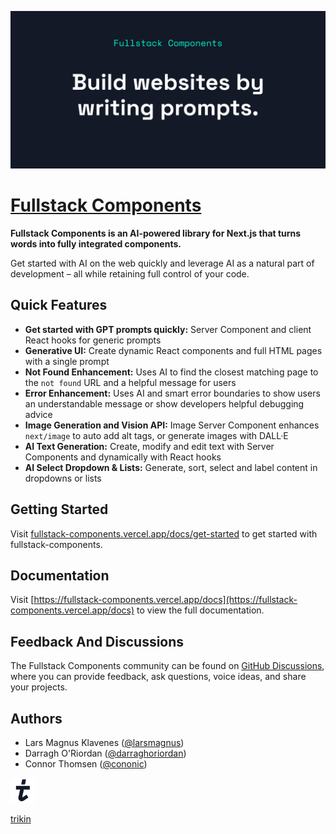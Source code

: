 ![Fullstack Components - Build websites by writing prompts](libs/playground/public/images/repo-header-dark.png)

# [Fullstack Components](https://fullstack-components.vercel.app)

**Fullstack Components is an AI-powered library for Next.js that turns words into fully integrated components.**

Get started with AI on the web quickly and leverage AI as a natural part of development – all while retaining full control of your code.

## Quick Features

- **Get started with GPT prompts quickly:** Server Component and client React hooks for generic prompts
- **Generative UI:** Create dynamic React components and full HTML pages with a single prompt
- **Not Found Enhancement:** Uses AI to find the closest matching page to the `not found` URL and a helpful message for users
- **Error Enhancement:** Uses AI and smart error boundaries to show users an understandable message or show developers helpful debugging advice
- **Image Generation and Vision API:** Image Server Component enhances `next/image` to auto add alt tags, or generate images with DALL·E
- **AI Text Generation:** Create, modify and edit text with Server Components and dynamically with React hooks
- **AI Select Dropdown & Lists:** Generate, sort, select and label content in dropdowns or lists

## Getting Started

Visit [fullstack-components.vercel.app/docs/get-started](https://fullstack-components.vercel.app/docs/get-started) to get started with fullstack-components.

## Documentation

Visit [https://fullstack-components.vercel.app/docs](https://fullstack-components.vercel.app/docs) to view the full documentation.

## Feedback And Discussions

The Fullstack Components community can be found on [GitHub Discussions](https://github.com/trikinco/fullstack-components/discussions), where you can provide feedback, ask questions, voice ideas, and share your projects.

## Authors

- Lars Magnus Klavenes ([@larsmagnus](https://github.com/larsmagnus))
- Darragh O'Riordan ([@darraghoriordan](https://github.com/darraghoriordan))
- Connor Thomsen ([@cononic](https://github.com/CONONIC))

<a href="https://fullstack-components.vercel.app">
  <picture>
    <source media="(prefers-color-scheme: dark)" srcset="libs/playground/public/images/trikin-light.svg">
    <img alt="trikin" src="libs/playground/public/images/trikin-dark.svg" width="40" height="40">
  </picture>
  <p>trikin</p>
</a>
